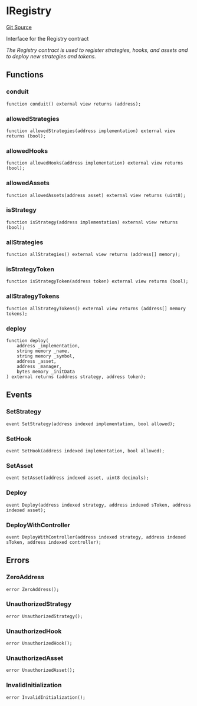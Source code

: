 # IRegistry
[Git Source](https://github.com/SovaNetwork/fountfi/blob/a2137abe6629a13ef56e85f61ccb9fcfe0d3f27a/src/registry/IRegistry.sol)

Interface for the Registry contract

*The Registry contract is used to register strategies, hooks, and assets
and to deploy new strategies and tokens.*


## Functions
### conduit


```solidity
function conduit() external view returns (address);
```

### allowedStrategies


```solidity
function allowedStrategies(address implementation) external view returns (bool);
```

### allowedHooks


```solidity
function allowedHooks(address implementation) external view returns (bool);
```

### allowedAssets


```solidity
function allowedAssets(address asset) external view returns (uint8);
```

### isStrategy


```solidity
function isStrategy(address implementation) external view returns (bool);
```

### allStrategies


```solidity
function allStrategies() external view returns (address[] memory);
```

### isStrategyToken


```solidity
function isStrategyToken(address token) external view returns (bool);
```

### allStrategyTokens


```solidity
function allStrategyTokens() external view returns (address[] memory tokens);
```

### deploy


```solidity
function deploy(
    address _implementation,
    string memory _name,
    string memory _symbol,
    address _asset,
    address _manager,
    bytes memory _initData
) external returns (address strategy, address token);
```

## Events
### SetStrategy

```solidity
event SetStrategy(address indexed implementation, bool allowed);
```

### SetHook

```solidity
event SetHook(address indexed implementation, bool allowed);
```

### SetAsset

```solidity
event SetAsset(address indexed asset, uint8 decimals);
```

### Deploy

```solidity
event Deploy(address indexed strategy, address indexed sToken, address indexed asset);
```

### DeployWithController

```solidity
event DeployWithController(address indexed strategy, address indexed sToken, address indexed controller);
```

## Errors
### ZeroAddress

```solidity
error ZeroAddress();
```

### UnauthorizedStrategy

```solidity
error UnauthorizedStrategy();
```

### UnauthorizedHook

```solidity
error UnauthorizedHook();
```

### UnauthorizedAsset

```solidity
error UnauthorizedAsset();
```

### InvalidInitialization

```solidity
error InvalidInitialization();
```

